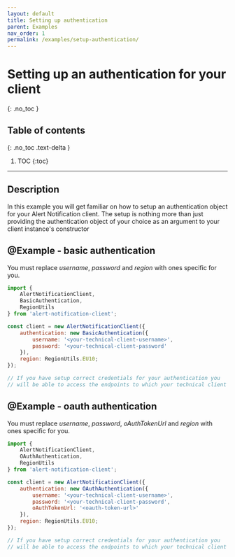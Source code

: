 ```yaml
---
layout: default
title: Setting up authentication
parent: Examples
nav_order: 1
permalink: /examples/setup-authentication/
---
```


# Setting up an authentication for your client
{: .no_toc }

## Table of contents
{: .no_toc .text-delta }

1. TOC
{:toc}

---

## Description

In this example you will get familiar on how to setup an authentication object for your Alert Notification client. The setup is nothing more than just providing the authentication object of your choice as an argument to your client instance's constructor

## @Example - basic authentication

You must replace _username_, _password_ and _region_  with ones specific for you.

```js
import {
    AlertNotificationClient,
    BasicAuthentication,
    RegionUtils
} from 'alert-notification-client';

const client = new AlertNotificationClient({
    authentication: new BasicAuthentication({
        username: '<your-technical-client-username>',
        password: '<your-technical-client-password'
    }),
    region: RegionUtils.EU10;
});

// If you have setup correct credentials for your authentication you
// will be able to access the endpoints to which your technical client has scopes to
```


## @Example - oauth authentication

You must replace _username_, _password_, _oAuthTokenUrl_ and _region_  with ones specific for you.

```js
import {
    AlertNotificationClient,
    OAuthAuthentication,
    RegionUtils
} from 'alert-notification-client';

const client = new AlertNotificationClient({
    authentication: new OAuthAuthentication({
        username: '<your-technical-client-username>',
        password: '<your-technical-client-password',
        oAuthTokenUrl: '<oauth-token-url>'
    }),
    region: RegionUtils.EU10;
});

// If you have setup correct credentials for your authentication you
// will be able to access the endpoints to which your technical client has scopes to
```